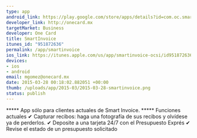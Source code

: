 ```yaml
--- 
type: app
android_link: https://play.google.com/store/apps/details?id=com.oc.smartinvoice
developer_link: http://onecard.mx
targetMarket: Business
developer: One Card
title: SmartInvoice
itunes_id: "951872636"
permalink: /app/smartinvoice
ios_link: https://itunes.apple.com/us/app/smartinvoice-ocsi/id951872636?l=es&ls=1&mt=8
devices: 
- ios
- android
email: mgomez@onecard.mx
date: 2015-03-28 00:18:02.882051 +00:00
thumb: /uploads/app/2015-03/2015-03-28-smartinvoice.png
status: publish
---
```


***** App sólo para clientes actuales de Smart Invoice. *****
Funciones actuales
✔ Capturar recibos: haga una fotografía de sus recibos y olvídese ya de perderlos.
✔ Deposite a una tarjeta 24/7 con el Presupuesto Exprés
✔ Revise el estado de un presupuesto solicitado
